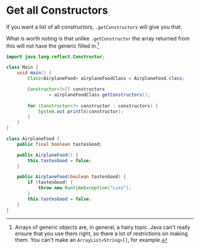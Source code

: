 # Get all Constructors

If you want a list of all constructors, `.getConstructors` will give you that.

What is worth noting is that unlike `.getConstructor` the array returned from this
will not have the generic filled in.[^genericarrays]

```java
import java.lang.reflect.Constructor;

class Main {
    void main() {
        Class<AirplaneFood> airplaneFoodClass = AirplaneFood.class;

        Constructor<?>[] constructors
                = airplaneFoodClass.getConstructors();
        
        for (Constructor<?> constructor : constructors) {
            System.out.println(constructor);
        }
    }
}

class AirplaneFood {
    public final boolean tastesGood;

    public AirplaneFood() {
        this.tastesGood = false;
    }

    public AirplaneFood(boolean tastesGood) {
        if (tastesGood) {
            throw new RuntimeException("Lies");
        }
        this.tastesGood = false;
    }
}
```

[^genericarrays]: Arrays of generic objects are, in general, a hairy topic. Java can't really ensure that you use them right,
so there a lot of restrictions on making them. You can't make an `ArrayList<String>[]`, for example. 